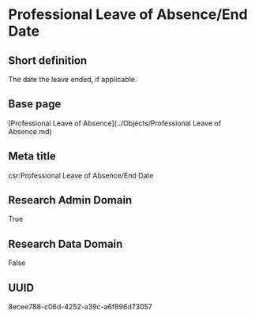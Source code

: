 # Professional Leave of Absence/End Date
## Short definition
The date the leave ended, if applicable.
## Base page
[Professional Leave of Absence](../Objects/Professional Leave of Absence.md)
## Meta title
csr:Professional Leave of Absence/End Date
## Research Admin Domain
True
## Research Data Domain
False
## UUID
8ecee788-c06d-4252-a39c-a6f896d73057
